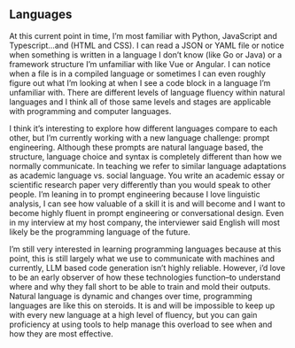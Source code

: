 ## Languages

At this current point in time, I’m most familiar with Python, JavaScript and Typescript…and (HTML and CSS). I can read a JSON or YAML file or notice when something is written in a language I don’t know (like Go or Java) or a framework structure I’m unfamiliar with like Vue or Angular. I can notice when a file is in a compiled language or sometimes I can even roughly figure out what I’m looking at when I see a code block in a language I’m unfamiliar with. There are different levels of language fluency within natural languages and I think all of those same levels and stages are applicable with programming and computer languages. 

I think it’s interesting to explore how different languages compare to each other, but I’m currently working with a new language challenge: prompt engineering. Although these prompts are natural language based, the structure, language choice and syntax is completely different than how we normally communicate. In teaching we refer to similar language adaptations as academic language vs. social language. You write an academic essay or scientific research paper very differently than you would speak to other people. I’m leaning in to prompt engineering because I love linguistic analysis, I can see how valuable of a skill it is and will become and I want to become highly fluent in prompt engineering or conversational design. Even in my interview at my host company, the interviewer said English will most likely be the programming language of the future. 

I’m still very interested in learning programming languages because at this point, this is still largely what we use to communicate with machines and currently, LLM based code generation isn’t highly reliable. However, i’d love to be an early observer of how these technologies function–to understand where and why they fall short to be able to train and mold their outputs. Natural language is dynamic and changes over time, programming languages are like this on steroids. It is and will be impossible to keep up with every new language at a high level of fluency, but you can gain proficiency at using tools to help manage this overload to see when and how they are most effective. 
